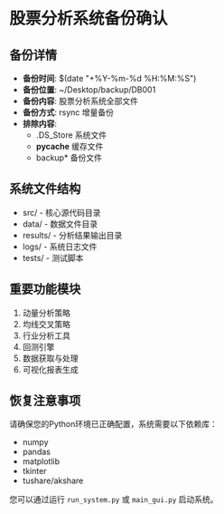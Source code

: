 # 股票分析系统备份确认

## 备份详情
- **备份时间**: $(date "+%Y-%m-%d %H:%M:%S")
- **备份位置**: ~/Desktop/backup/DB001
- **备份内容**: 股票分析系统全部文件
- **备份方式**: rsync 增量备份
- **排除内容**: 
  - .DS_Store 系统文件
  - __pycache__ 缓存文件
  - backup* 备份文件

## 系统文件结构
- src/ - 核心源代码目录
- data/ - 数据文件目录
- results/ - 分析结果输出目录
- logs/ - 系统日志文件
- tests/ - 测试脚本

## 重要功能模块
1. 动量分析策略
2. 均线交叉策略
3. 行业分析工具
4. 回测引擎
5. 数据获取与处理
6. 可视化报表生成

## 恢复注意事项
请确保您的Python环境已正确配置，系统需要以下依赖库：
- numpy
- pandas
- matplotlib
- tkinter
- tushare/akshare

您可以通过运行 `run_system.py` 或 `main_gui.py` 启动系统。 